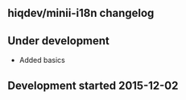 hiqdev/minii-i18n changelog
---------------------------

## Under development

- Added basics

## Development started 2015-12-02

